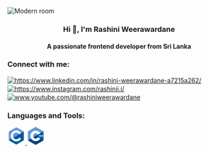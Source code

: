 ![Modern room](https://github.com/rashinie01/rashinie01./assets/155546614/ef5071eb-8071-4d4f-bb53-7c79a951f2b4)

<h3 align="center">Hi 👋, I'm Rashini Weerawardane</h3>
<h4 align="center">A passionate frontend developer from Sri Lanka</h4>

<h3 align="left">Connect with me:</h3>
<p align="left">
<a href="https://linkedin.com/in/https://www.linkedin.com/in/rashini-weerawardane-a7215a262/" target="blank"><img align="center" src="https://raw.githubusercontent.com/rahuldkjain/github-profile-readme-generator/master/src/images/icons/Social/linked-in-alt.svg" alt="https://www.linkedin.com/in/rashini-weerawardane-a7215a262/" height="30" width="40" /></a>
<a href="https://instagram.com/https://www.instagram.com/rashinii.i/" target="blank"><img align="center" src="https://raw.githubusercontent.com/rahuldkjain/github-profile-readme-generator/master/src/images/icons/Social/instagram.svg" alt="https://www.instagram.com/rashinii.i/" height="30" width="40" /></a>
<a href="https://www.youtube.com/c/www.youtube.com/@rashiniweerawardane" target="blank"><img align="center" src="https://raw.githubusercontent.com/rahuldkjain/github-profile-readme-generator/master/src/images/icons/Social/youtube.svg" alt="www.youtube.com/@rashiniweerawardane" height="30" width="40" /></a>
</p>

<h3 align="left">Languages and Tools:</h3>
<p align="left"> <a href="https://www.cprogramming.com/" target="_blank" rel="noreferrer"> <img src="https://raw.githubusercontent.com/devicons/devicon/master/icons/c/c-original.svg" alt="c" width="40" height="40"/> </a> <a href="https://www.w3schools.com/cpp/" target="_blank" rel="noreferrer"> <img src="https://raw.githubusercontent.com/devicons/devicon/master/icons/cplusplus/cplusplus-original.svg" alt="cplusplus" width="40" height="40"/> </a> </p>

